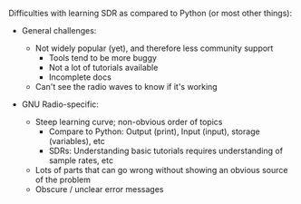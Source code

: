 Difficulties with learning SDR as compared to Python (or most other things):

- General challenges:
  - Not widely popular (yet), and therefore less community support
    - Tools tend to be more buggy
    - Not a lot of tutorials available
    - Incomplete docs
  - Can't see the radio waves to know if it's working

- GNU Radio-specific:
  - Steep learning curve; non-obvious order of topics
    - Compare to Python: Output (print), Input (input), storage (variables), etc
    - SDRs: Understanding basic tutorials requires understanding of sample rates, etc
  - Lots of parts that can go wrong without showing an obvious source of the problem
  - Obscure / unclear error messages
